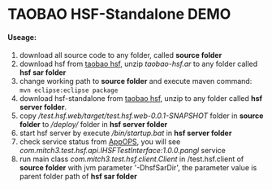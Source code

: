 TAOBAO HSF-Standalone DEMO
=====================================
#### Useage:
1. download all source code to any folder, called **source folder**
2. download hsf from [taobao hsf](http://hsf.taobao.net/hsfversion/hsf2.0.0.1/taobao-hsf.tgz), unzip *taobao-hsf.ar* to any folder called **hsf sar folder**
3. change working path to **source folder** and execute maven command: `mvn eclipse:eclipse package `
4. download hsf-standalone from [taobao hsf](http://hsf.taobao.net/software/hsf-standalone.zip), unzip to any folder called **hsf server folder**.
5. copy */test.hsf.web/target/test.hsf.web-0.0.1-SNAPSHOT* folder in **source folder** to */deploy/* folder in **hsf server folder**
6. start hsf server by execute */bin/startup.bat* in **hsf server folder**
7. check service status from [AppOPS](http://ops.jm.taobao.net/service-manager/), you will see *com.mitch3.test.hsf.api.IHSFTestInterface:1.0.0.pangl* service
8. run main class _com.mitch3.test.hsf.client.Client_ in /test.hsf.client of **source folder** with jvm parameter '-DhsfSarDir', the parameter value is parent folder path of **hsf sar folder**